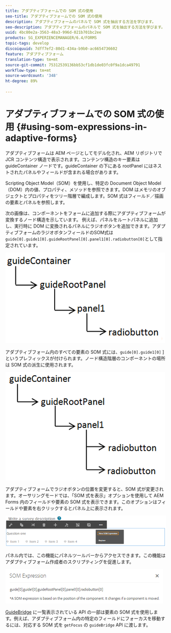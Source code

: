 ```yaml
---
title: アダプティブフォームでの SOM 式の使用
seo-title: アダプティブフォームでの SOM 式の使用
description: アダプティブフォームのパネルで SOM 式を抽出する方法を学びます。
seo-description: アダプティブフォームのパネルで SOM 式を抽出する方法を学びます。
uuid: 4bc80e2a-3563-48a3-996d-021b701bc2ee
products: SG_EXPERIENCEMANAGER/6.4/FORMS
topic-tags: develop
discoiquuid: 7dff7ef2-80d1-434a-b9b0-ac6654736602
feature: アダプティブフォーム
translation-type: tm+mt
source-git-commit: 75312539136bb53cf1db1de03fc0f9a1dca49791
workflow-type: tm+mt
source-wordcount: '348'
ht-degree: 89%

---
```



# アダプティブフォームでの SOM 式の使用 {#using-som-expressions-in-adaptive-forms}

アダプティブフォームは AEM ページとしてモデル化され、AEM リポジトリで JCR コンテンツ構造で表示されます。コンテンツ構造のキー要素は guideContainer ノードです。guideContainer の下にある rootPanel にはネストされたパネルやフィールドが含まれる場合があります。

Scripting Object Model（SOM）を使用し、特定の Document Object Model（DOM）内の値、プロパティ、メソッドを参照できます。DOM はメモリのオブジェクトとプロパティをツリー階層で編成します。SOM 式はフィールド／描画の要素とパネルを参照します。

次の画像は、コンポーネントをフォームに追加する際にアダプティブフォームが変換するノード構造を示しています。 例えば、パネルをルートパネルに追加し、実行時に DOM に変換されるパネルにラジオボタンを追加できます。アダプティブフォームのラジオボタンフィールドのSOM式は`guide[0].guide1[0].guideRootPanel[0].panel1[0].radiobutton[0]`として指定されています。

![DOM ツリー](assets/hierarchy-1.png)

アダプティブフォーム内のすべての要素の SOM 式には、`guide[0].guide1[0]` ] というプレフィックスが付けられます。ノード構造階層のコンポーネントの場所は SOM 式の派生に使用されます。

![2 つのラジオボタンを持つ DOM ツリー](assets/hierarchy_radio_button.png)

アダプティブフォームでラジオボタンの位置を変更すると、SOM 式が変更されます。オーサリングモードでは、「SOM 式を表示」オプションを使用して AEM Forms 内のフィールドや要素の SOM 式を表示できます。このオプションはフィールドや要素を右クリックするとパネル上に表示されます。

![アダプティブフォームでの SOM 式の抽出](assets/som-expressions.png)

パネル内では、この機能にパネルツールバーからアクセスできます。この機能はアダプティブフォーム作成者のスクリプティングを促進します。 

![パネルツールバーを使用した SOM 式の抽出](assets/som-expression.png)

[GuideBridge](https://helpx.adobe.com/aem-forms/6/javascript-api/GuideBridge.md) に一覧表示されている API の一部は要素の SOM 式を使用します。例えば、アダプティブフォーム内の特定のフィールドにフォーカスを移動するには、対応する SOM 式を `getFocus` の `guideBridge` API に渡します。 

